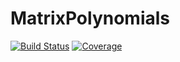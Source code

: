 # MatrixPolynomials

[![Build Status](https://github.com/lucaferranti/MatrixPolynomials.jl/workflows/CI/badge.svg)](https://github.com/lucaferranti/MatrixPolynomials.jl/actions)
[![Coverage](https://codecov.io/gh/lucaferranti/MatrixPolynomials.jl/branch/master/graph/badge.svg)](https://codecov.io/gh/lucaferranti/MatrixPolynomials.jl)
